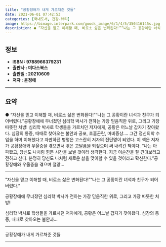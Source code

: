 ```yaml
---
title: "공황장애가 내게 가르쳐준 것들"
date: 2021-06-01 07:42:53
categories: [국내도서, 건강-뷰티]
image: https://bimage.interpark.com/goods_image/6/1/4/5/350416145s.jpg
description: ● “자신을 믿고 이해할 때, 비로소 삶은 변화된다!”“나는 그 공황이란 녀석과 친구가 되어버렸다.”공황장애에 무너졌던 심리학 박사가 전하는 가장 믿음직한 위로, 그리고 가장 따뜻한 처방! 심리학 박사로 학생들을 가르치던 저자에게, 공황은 어느날 갑자기 찾아왔다. 심장의 통증, 때때로
---
```


## **정보**

- **ISBN : 9788966379231**
- **출판사 : 미다스북스**
- **출판일 : 20210609**
- **저자 : 윤정애**

------



## **요약**

●  “자신을 믿고 이해할 때, 비로소 삶은 변화된다!”“나는 그 공황이란 녀석과 친구가 되어버렸다.”공황장애에 무너졌던 심리학 박사가 전하는 가장 믿음직한 위로, 그리고 가장 따뜻한 처방! 심리학 박사로 학생들을 가르치던 저자에게, 공황은 어느날 갑자기 찾아왔다. 심장의 통증, 때때로 찾아오는 불안과 공포, 호흡곤란, 마비증상…. 그간 정신의학 수업을 하며 이해했다고 자만하던 병명은 고스란히 저자의 진단명이 되었다. 이 책은 저자가 공황장애와 우울증을 겪으면서 겪은 고달픔을 되짚으며 써 내려간 책이다. “나는 아파봤고, 당신도 나처럼 힘든 시간을 보낼 것이라 생각한다. 지금 이순간을 잘 견뎌보라고 전하고 싶다. 분명히 당신도 나처럼 새로운 삶을 맞이할 수 있을 것이라고 확신한다.”공황장애와 우울증을 겪으며 절망...

------

“자신을 믿고 이해할 때, 비로소 삶은 변화된다!”“나는 그 공황이란 녀석과 친구가 되어버렸다.”

공황장애에 무너졌던 심리학 박사가 전하는 
가장 믿음직한 위로, 그리고 가장 따뜻한 처방! 

심리학 박사로 학생들을 가르치던 저자에게, 공황은 어느날 갑자기 찾아왔다. 심장의 통증, 때때로 찾아오는 불안과... 

------


공황장애가 내게 가르쳐준 것들 

------


